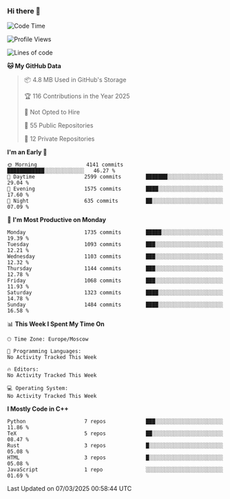 ### Hi there 👋

<!--
**SemenMartynov/SemenMartynov** is a ✨ _special_ ✨ repository because its `README.md` (this file) appears on your GitHub profile.

Here are some ideas to get you started:

- 🔭 I’m currently working on ...
- 🌱 I’m currently learning ...
- 👯 I’m looking to collaborate on ...
- 🤔 I’m looking for help with ...
- 💬 Ask me about ...
- 📫 How to reach me: ...
- 😄 Pronouns: ...
- ⚡ Fun fact: ...
-->

<!--START_SECTION:waka-->
![Code Time](http://img.shields.io/badge/Code%20Time-0%20secs-blue)

![Profile Views](http://img.shields.io/badge/Profile%20Views-0-blue)

![Lines of code](https://img.shields.io/badge/From%20Hello%20World%20I%27ve%20Written-7.6%20million%20lines%20of%20code-blue)

**🐱 My GitHub Data** 

> 📦 4.8 MB Used in GitHub's Storage 
 > 
> 🏆 116 Contributions in the Year 2025
 > 
> 🚫 Not Opted to Hire
 > 
> 📜 55 Public Repositories 
 > 
> 🔑 12 Private Repositories 
 > 
**I'm an Early 🐤** 

```text
🌞 Morning                4141 commits        ████████████░░░░░░░░░░░░░   46.27 % 
🌆 Daytime                2599 commits        ███████░░░░░░░░░░░░░░░░░░   29.04 % 
🌃 Evening                1575 commits        ████░░░░░░░░░░░░░░░░░░░░░   17.60 % 
🌙 Night                  635 commits         ██░░░░░░░░░░░░░░░░░░░░░░░   07.09 % 
```
📅 **I'm Most Productive on Monday** 

```text
Monday                   1735 commits        █████░░░░░░░░░░░░░░░░░░░░   19.39 % 
Tuesday                  1093 commits        ███░░░░░░░░░░░░░░░░░░░░░░   12.21 % 
Wednesday                1103 commits        ███░░░░░░░░░░░░░░░░░░░░░░   12.32 % 
Thursday                 1144 commits        ███░░░░░░░░░░░░░░░░░░░░░░   12.78 % 
Friday                   1068 commits        ███░░░░░░░░░░░░░░░░░░░░░░   11.93 % 
Saturday                 1323 commits        ████░░░░░░░░░░░░░░░░░░░░░   14.78 % 
Sunday                   1484 commits        ████░░░░░░░░░░░░░░░░░░░░░   16.58 % 
```


📊 **This Week I Spent My Time On** 

```text
🕑︎ Time Zone: Europe/Moscow

💬 Programming Languages: 
No Activity Tracked This Week

🔥 Editors: 
No Activity Tracked This Week

💻 Operating System: 
No Activity Tracked This Week
```

**I Mostly Code in C++** 

```text
Python                   7 repos             ███░░░░░░░░░░░░░░░░░░░░░░   11.86 % 
TeX                      5 repos             ██░░░░░░░░░░░░░░░░░░░░░░░   08.47 % 
Rust                     3 repos             █░░░░░░░░░░░░░░░░░░░░░░░░   05.08 % 
HTML                     3 repos             █░░░░░░░░░░░░░░░░░░░░░░░░   05.08 % 
JavaScript               1 repo              ░░░░░░░░░░░░░░░░░░░░░░░░░   01.69 % 
```




 Last Updated on 07/03/2025 00:58:44 UTC
<!--END_SECTION:waka-->